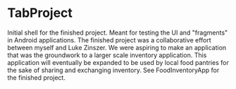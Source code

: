 # TabProject
Initial shell for the finished project.
Meant for testing the UI and "fragments" in Android applications.
The finished project was a collaborative effort between myself and Luke Zinszer.
We were aspiring to make an application that was the groundwork to a larger scale inventory application.
This application will eventually be expanded to be used by local food pantries for the sake of sharing 
and exchanging inventory.
See FoodInventoryApp for the finished project.
